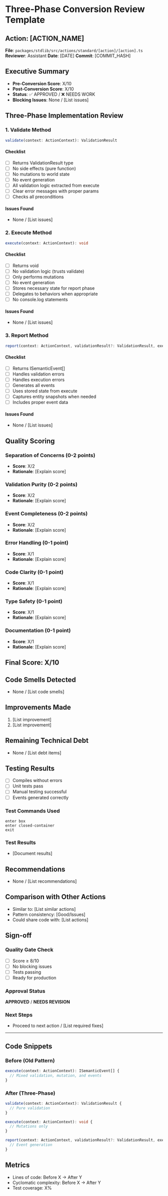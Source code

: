 # Three-Phase Conversion Review Template

## Action: [ACTION_NAME]
**File**: `packages/stdlib/src/actions/standard/[action]/[action].ts`
**Reviewer**: Assistant
**Date**: [DATE]
**Commit**: [COMMIT_HASH]

## Executive Summary
- **Pre-Conversion Score**: X/10
- **Post-Conversion Score**: X/10
- **Status**: ✅ APPROVED / ❌ NEEDS WORK
- **Blocking Issues**: None / [List issues]

## Three-Phase Implementation Review

### 1. Validate Method
```typescript
validate(context: ActionContext): ValidationResult
```

#### Checklist
- [ ] Returns ValidationResult type
- [ ] No side effects (pure function)
- [ ] No mutations to world state
- [ ] No event generation
- [ ] All validation logic extracted from execute
- [ ] Clear error messages with proper params
- [ ] Checks all preconditions

#### Issues Found
- None / [List issues]

### 2. Execute Method
```typescript
execute(context: ActionContext): void
```

#### Checklist
- [ ] Returns void
- [ ] No validation logic (trusts validate)
- [ ] Only performs mutations
- [ ] No event generation
- [ ] Stores necessary state for report phase
- [ ] Delegates to behaviors when appropriate
- [ ] No console.log statements

#### Issues Found
- None / [List issues]

### 3. Report Method
```typescript
report(context: ActionContext, validationResult?: ValidationResult, executionError?: Error): ISemanticEvent[]
```

#### Checklist
- [ ] Returns ISemanticEvent[]
- [ ] Handles validation errors
- [ ] Handles execution errors
- [ ] Generates all events
- [ ] Uses stored state from execute
- [ ] Captures entity snapshots when needed
- [ ] Includes proper event data

#### Issues Found
- None / [List issues]

## Quality Scoring

### Separation of Concerns (0-2 points)
- **Score**: X/2
- **Rationale**: [Explain score]

### Validation Purity (0-2 points)
- **Score**: X/2
- **Rationale**: [Explain score]

### Event Completeness (0-2 points)
- **Score**: X/2
- **Rationale**: [Explain score]

### Error Handling (0-1 point)
- **Score**: X/1
- **Rationale**: [Explain score]

### Code Clarity (0-1 point)
- **Score**: X/1
- **Rationale**: [Explain score]

### Type Safety (0-1 point)
- **Score**: X/1
- **Rationale**: [Explain score]

### Documentation (0-1 point)
- **Score**: X/1
- **Rationale**: [Explain score]

## Final Score: X/10

## Code Smells Detected
- None / [List code smells]

## Improvements Made
1. [List improvement]
2. [List improvement]

## Remaining Technical Debt
- None / [List debt items]

## Testing Results
- [ ] Compiles without errors
- [ ] Unit tests pass
- [ ] Manual testing successful
- [ ] Events generated correctly

### Test Commands Used
```
enter box
enter closed-container
exit
```

### Test Results
- [Document results]

## Recommendations
- None / [List recommendations]

## Comparison with Other Actions
- Similar to: [List similar actions]
- Pattern consistency: [Good/Issues]
- Could share code with: [List actions]

## Sign-off

### Quality Gate Check
- [ ] Score ≥ 8/10
- [ ] No blocking issues
- [ ] Tests passing
- [ ] Ready for production

### Approval Status
**APPROVED** / **NEEDS REVISION**

### Next Steps
- Proceed to next action / [List required fixes]

---

## Code Snippets

### Before (Old Pattern)
```typescript
execute(context: ActionContext): ISemanticEvent[] {
  // Mixed validation, mutation, and events
}
```

### After (Three-Phase)
```typescript
validate(context: ActionContext): ValidationResult {
  // Pure validation
}

execute(context: ActionContext): void {
  // Mutations only
}

report(context: ActionContext, validationResult?: ValidationResult, executionError?: Error): ISemanticEvent[] {
  // Event generation
}
```

## Metrics
- Lines of code: Before X → After Y
- Cyclomatic complexity: Before X → After Y
- Test coverage: X%